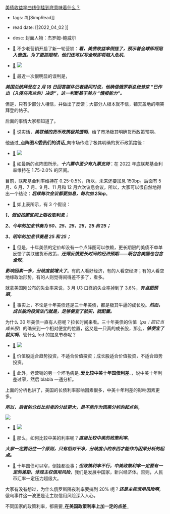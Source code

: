  [美债收益率曲线倒挂到底意味着什么？](https://mp.weixin.qq.com/s/9ZvQZkLUsSx95r_rVJbBxw) 
- tags: #[[SimpRead]] 
- read date: [[2022_04_02  ]]
- desc: 封面人物：杰罗姆-鲍威尔
- [📌](<http://localhost:7026/pdf/美债收益率曲线倒挂到底意味着什么？#id=1648888560629>)  不少老营销开启了新一轮营销：_**看，美债收益率倒挂了，预示着全球即将陷入衰退。为了更抓眼球，他们还可以写全球即将陷入危机**_。

- [📌](<http://localhost:7026/pdf/美债收益率曲线倒挂到底意味着什么？#id=1648888565802>)  ![](https://mmbiz.qpic.cn/mmbiz_png/R9krbX73kFsONETRdN2CpVXiaaPibCoTgUFjut9iccX1GpOO1lC3wxEStvl6UxGMe7oD6iaiaXoic2FPAtFnBqhbZ4lQ/640?wx_fmt=png)

- [📌](<http://localhost:7026/pdf/美债收益率曲线倒挂到底意味着什么？#id=1648888601856>)  最近一次很明显的误判是，

_**美国总统拜登在 2 月 18 日回答媒体记者提问时说，他确信俄罗斯总统普京 “已作出（入侵乌克兰的）决定”，这一判断基于美方 “情报能力”。**_

但是，只有少部分人相信，并做出了反馈；大部分人根本就不信，铺天盖地的嘲笑拜登的帖子。  

后面的事情大家都知道了。

- [📌](<http://localhost:7026/pdf/美债收益率曲线倒挂到底意味着什么？#id=1648888665006>)  说实话，_**美联储的货币政策极其透明**_，给了市场极其明确货币政策预期。

他通过_**点阵图**_和_**委员们的讲话**_向市场传递了极其明确的货币政策路径：

- [📌](<http://localhost:7026/pdf/美债收益率曲线倒挂到底意味着什么？#id=1648888678412>)  ![](https://mmbiz.qpic.cn/mmbiz_png/R9krbX73kFsONETRdN2CpVXiaaPibCoTgUDSEFD0PFn8ibThyl2K3xmzibEUuBl7Vx0NEGuYia8iceibOUUO9aYEYR2RQ/640?wx_fmt=png)

- [📌](<http://localhost:7026/pdf/美债收益率曲线倒挂到底意味着什么？#id=1648888684189>)  如最新的点阵图所示，_**十六票中至少有九票支持**_：在 2022 年底联邦基金利率维持在 1.75-2.0% 的区间。

目前，联邦基金利率维持在 0.25-0.5%，所以，未来还要加息 150bp。后面有 5 月、6 月、7 月、9 月、11 月和 12 月六次议息会议，所以，大家可以很自然地得出一个结论：_**后续每次会议都要加息，每次加 25bp**_。

- [📌](<http://localhost:7026/pdf/美债收益率曲线倒挂到底意味着什么？#id=1648888734339>)  如上表所示，有 3 个假设：

_**1、假设按照区间上限收取利息；**_

_**2、今年的加息节奏为 50、25、25、25、25 和 25；**_

_**3、明年的加息节奏是 25 和 25；**_

- [📌](<http://localhost:7026/pdf/美债收益率曲线倒挂到底意味着什么？#id=1648889257051>)  但是，十年美债的定价却没有一个点阵图可以依赖，更长期限的美债不单单反馈了美联储货币政策，_**还得反馈更长时间的经济预期——既包含美国也包含全球**_。

_**影响因素一多，分歧度就增大了**_。有的人看好经济，有的人看空经济；有的人看空地缘政治形势，有的人则觉得闹得差不多了，看多。  

就拿美国刚公布的失业率来说，3 月 U3 口径的失业率掉到了 3.6%，_**有点超预期**_。

- [📌](<http://localhost:7026/pdf/美债收益率曲线倒挂到底意味着什么？#id=1648889287613>)  事实上，不论是十年美债还是三十年美债，都是极其牛逼的成长股。_**然而，成长股的投资法门就是，足够便宜了就买，就配置。**_

为什么 30 年美债一直有人捞呢？拉长时间来看。三十年美债的估值（_ps：把它当成长股_）的确来到一个相对便宜的位置，这又是一只真的成长股，那么，_**够便宜了就买啊**_，管什么 fed 的加息节奏呢？

- [📌](<http://localhost:7026/pdf/美债收益率曲线倒挂到底意味着什么？#id=1648889298828>)  ![](https://mmbiz.qpic.cn/mmbiz_png/R9krbX73kFsONETRdN2CpVXiaaPibCoTgUMsB7Gz0ibXKSdPf03yA9ngic2jCNB2t4sM9HwwlzWF3GQJWOxyoSibS9w/640?wx_fmt=png)

- [📌](<http://localhost:7026/pdf/美债收益率曲线倒挂到底意味着什么？#id=1648889331527>)  价值股适合趋势投资，不适合价值投资；成长股适合价值投资，不适合趋势投资。

- [📌](<http://localhost:7026/pdf/美债收益率曲线倒挂到底意味着什么？#id=1648889412736>)  此外，老营销的另一个坏毛病是_**爱比较中美十年国债利差**_，说中美十年利差过窄，然后 blabla 一通分析。

上面的分析也讲了，美国的长债利率影响因素很多，中美十年利差的影响因素更多。

_**所以，后者的分歧比前者的分歧更大，是不能作为因果分析的起点的**_。  

![](https://mmbiz.qpic.cn/mmbiz_png/R9krbX73kFsONETRdN2CpVXiaaPibCoTgUK2bPxCIfFeMcqnMqicOmlxpicEERxjNJGeKmW1Bnby1NfFzbuIzA1ndA/640?wx_fmt=png)

- [📌](<http://localhost:7026/pdf/美债收益率曲线倒挂到底意味着什么？#id=1648889412862>)  ![](https://mmbiz.qpic.cn/mmbiz_png/R9krbX73kFsONETRdN2CpVXiaaPibCoTgUK2bPxCIfFeMcqnMqicOmlxpicEERxjNJGeKmW1Bnby1NfFzbuIzA1ndA/640?wx_fmt=png)

- [📌](<http://localhost:7026/pdf/美债收益率曲线倒挂到底意味着什么？#id=1648889417101>)  那么，如何比较中美的利率呢？_**直接比较中美的政策利率**_。

_**大家一定要记住一个原则，只有相对干净，分歧度小的东西才能作为因果分析的起点。**_

- [📌](<http://localhost:7026/pdf/美债收益率曲线倒挂到底意味着什么？#id=1648889489446>)  十年国债可以窄，倒挂都没事；_**但政策利率不行，中美政策利率一定要有一定的差距，体现主权信用风险**_，我们是发展中国家，新兴经济体。否则，人民币汇率一定压力超级大。

大家有没有想过，为什么俄罗斯隔夜利率要搞到 20% 呢？_**还是主权信用风险啊**_，俄乌事件这一波更是让主权信用风险深入人心。

不同国家的政策利率，都需要_**在美国政策利率上加一定的点差**_

